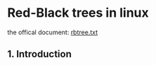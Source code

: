 # Red-Black trees in linux

the offical document: [rbtree.txt](https://www.kernel.org/doc/Documentation/rbtree.txt)

## 1. Introduction
